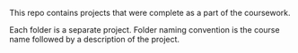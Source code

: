 This repo contains projects that were complete as a part of the coursework.

Each folder is a separate project. Folder naming convention is the course name followed by a description of the project.
